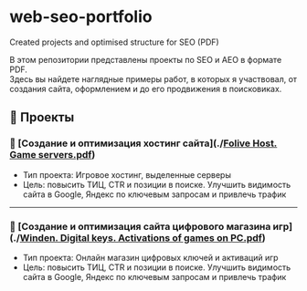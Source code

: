 # web-seo-portfolio
Created projects and optimised structure for SEO (PDF)

В этом репозитории представлены проекты по SEO и AEO в формате PDF.  
Здесь вы найдете наглядные примеры работ, в которых я участвовал, от создания сайта, оформлением и до его продвижения в поисковиках.

## 📁 Проекты

### 🔹 [Создание и оптимизация хостинг сайта](./[Folive Host. Game servers.pdf](https://github.com/hex0de/web-seo-portfolio/blob/main/Folive%20Host.%20Game%20servers.pdf))
- Тип проекта: Игровое хостинг, выделенные серверы
- Цель: повысить ТИЦ, CTR и позиции в поиске. Улучшить видимость сайта в Google, Яндекс по ключевым запросам и привлечь трафик

---

### 🔹 [Создание и оптимизация сайта цифрового магазина игр](./[Winden. Digital keys. Activations of games on PC.pdf](https://github.com/hex0de/web-seo-portfolio/blob/main/Winden.%20Digital%20keys.%20Activations%20of%20games%20on%20PC.pdf))
- Тип проекта: Онлайн магазин цифровых ключей и активаций игр
- Цель: повысить ТИЦ, CTR и позиции в поиске. Улучшить видимость сайта в Google, Яндекс по ключевым запросам и привлечь трафик


